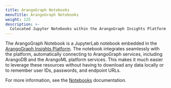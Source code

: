 ```yaml
---
title: ArangoGraph Notebooks
menuTitle: ArangoGraph Notebooks
weight: 125
description: >-
  Colocated Jupyter Notebooks within the ArangoGraph Insights Platform
---
```

The ArangoGraph Notebook is a JupyterLab notebook embedded in the
[ArangoGraph Insights Platform](https://cloud.arangodb.com/).
The notebook integrates seamlessly with the platform,
automatically connecting to ArangoGraph services, including ArangoDB and the
ArangoML platform services. This makes it much easier to leverage these
resources without having to download any data locally or to remember user IDs,
passwords, and endpoint URLs.

For more information, see the [Notebooks](../arangograph/notebooks.md) documentation.